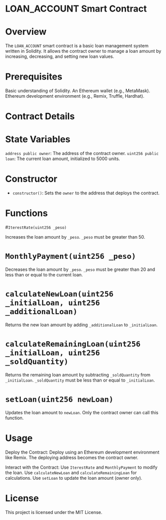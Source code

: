 # LOAN_ACCOUNT Smart Contract

# Overview

The `LOAN_ACCOUNT` smart contract is a basic loan management system written in Solidity. It allows the contract owner to manage a loan amount by increasing, decreasing, and setting new loan values. 

# Prerequisites

Basic understanding of Solidity.
An Ethereum wallet (e.g., MetaMask).
Ethereum development environment (e.g., Remix, Truffle, Hardhat).

# Contract Details

# State Variables

 `address public owner`: The address of the contract owner.
 `uint256 public loan`: The current loan amount, initialized to 5000 units.

# Constructor

- `constructor()`: Sets the `owner` to the address that deploys the contract.

# Functions

#`IterestRate(uint256 _peso)`

 Increases the loan amount by `_peso`.
 `_peso` must be greater than 50.

# `MonthlyPayment(uint256 _peso)`

 Decreases the loan amount by `_peso`.
 `_peso` must be greater than 20 and less than or equal to the current loan.

# `calculateNewLoan(uint256 _initialLoan, uint256 _additionalLoan)`

 Returns the new loan amount by adding `_additionalLoan` to `_initialLoan`.

# `calculateRemainingLoan(uint256 _initialLoan, uint256 _soldQuantity)`

 Returns the remaining loan amount by subtracting `_soldQuantity` from `_initialLoan`.
 `_soldQuantity` must be less than or equal to `_initialLoan`.

# `setLoan(uint256 newLoan)`

 Updates the loan amount to `newLoan`.
 Only the contract owner can call this function.

# Usage

 Deploy the Contract:
    Deploy using an Ethereum development environment like Remix.
    The deploying address becomes the contract owner.

Interact with the Contract:
    Use `IterestRate` and `MonthlyPayment` to modify the loan.
    Use `calculateNewLoan` and `calculateRemainingLoan` for calculations.
    Use `setLoan` to update the loan amount (owner only).

 # License

This project is licensed under the MIT License.
